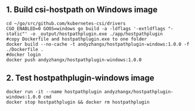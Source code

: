 ## 1. Build csi-hostpath on Windows image

```
cd ~/go/src/github.com/kubernetes-csi/drivers
CGO_ENABLED=0 GOOS=windows go build -a -ldflags '-extldflags "-static"' -o _output/hostpathplugin.exe ./app/hostpathplugin
#copy Dockerfile and hostpathplugin.exe to one folder
docker build --no-cache -t andyzhangx/hostpathplugin-windows:1.0.0 -f ./Dockerfile .
#docker login
docker push andyzhangx/hostpathplugin-windows:1.0.0
```

## 2. Test hostpathplugin-windows image
```
docker run -it --name hostpathplugin andyzhangx/hostpathplugin-windows:1.0.0 cmd
docker stop hostpathplugin && docker rm hostpathplugin
```

